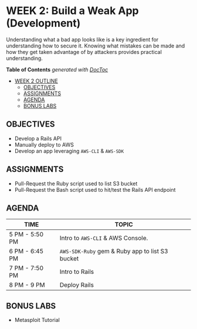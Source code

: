 # WEEK 2: Build a Weak App (Development)
Understanding what a bad app looks like is a key ingredient for understanding how to secure it.  Knowing what mistakes can be made and how they get taken advantage of by attackers provides practical understanding. 

<!-- START doctoc generated TOC please keep comment here to allow auto update -->
<!-- DON'T EDIT THIS SECTION, INSTEAD RE-RUN doctoc TO UPDATE -->
**Table of Contents**  *generated with [DocToc](https://github.com/thlorenz/doctoc)*

- [WEEK 2 OUTLINE](#week-2-outline)
  - [OBJECTIVES](#objectives)
  - [ASSIGNMENTS](#assignments)
  - [AGENDA](#agenda)
  - [BONUS LABS](#bonus-labs)

<!-- END doctoc generated TOC please keep comment here to allow auto update -->



## OBJECTIVES
- Develop a Rails API
- Manually deploy to AWS
- Develop an app leveraging `AWS-CLI` & `AWS-SDK`

## ASSIGNMENTS
- Pull-Request the Ruby script used to list S3 bucket
- Pull-Request the Bash script used to hit/test the Rails API endpoint

## AGENDA
TIME | TOPIC
---|---
5 PM - 5:50 PM | Intro to `AWS-CLI` & AWS Console.
6 PM - 6:45 PM | `AWS-SDK-Ruby` gem & Ruby app to list S3 bucket
7 PM - 7:50 PM | Intro to Rails
8 PM - 9 PM | Deploy Rails

## BONUS LABS
- Metasploit Tutorial
